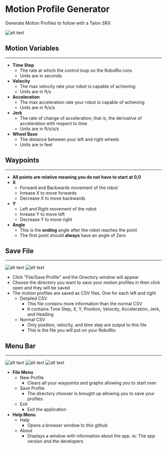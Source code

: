 # Motion Profile Generator
Generate Motion Profiles to follow with a Talon SRX
 
![alt text][logo]

[logo]: https://github.com/vannaka/Motion_Profile_Generator/blob/master/images/MotionWindow.PNG "Motion Window"

## Motion Variables
---
- **Time Step**
	- The rate at which the control loop on the RoboRio runs
	- Units are in seconds
- **Velocity**
	- The max velocity rate your robot is capable of achieving
	- Units are in ft/s
- **Acceleration**
	- The max acceleration rate your robot is capable of achieving
	- Units are in ft/s/s
- **Jerk**
	- The rate of change of acceleration; that is, the derivative of acceleration with respect to time
	- Units are in ft/s/s/s
- **Wheel Base**
	- The distance between your left and right wheels
	- Units are in feet
	
## Waypoints
---
- **All points are relative meaning you do not have to start at 0,0**
- **X**
	- Forward and Backwards movement of the robot
	- Inrease X to move forwards
	- Decrease X to move backwards
- **Y**
	- Left and Right movement of the robot
	- Inrease Y to move left
	- Decrease Y to move right
- **Angle**
	- This is the **ending** angle after the robot reaches the point
	- The first point should **always** have an angle of Zero
	
## Save File
---
 
![alt text][logo2] ![alt text][logo1] 

[logo1]: https://github.com/vannaka/Motion_Profile_Generator/blob/master/images/ChooseDirectory.PNG "Directory Window"
[logo2]: https://github.com/vannaka/Motion_Profile_Generator/blob/master/images/FileMenu.PNG "File Menu"

- Click "File/Save Profile" and the Directory window will appear
- Choose the directory you want to save your motion profiles in then click open and they will be saved
- The motion profiles are saved as CSV files. One for each left and right
	- Detailed CSV
		- This file contains more information than the normal CSV
		- It contains Time Step, X, Y, Position, Velocity, Acceleration, Jerk, and Heading
	- Normal CSV
		- Only position, velocity, and time step are output to this file
		- This is the file you will put on your RoboRio

## Menu Bar
---

![alt text][logo3] ![alt text][logo4] ![alt text][logo5] 

[logo3]: https://github.com/vannaka/Motion_Profile_Generator/blob/master/images/FileMenu.PNG "File Menu"
[logo4]: https://github.com/vannaka/Motion_Profile_Generator/blob/master/images/HelpMenu.PNG "Help Menu"
[logo5]: https://github.com/vannaka/Motion_Profile_Generator/blob/master/images/About.PNG "About Page"

- **File Menu**
	- New Profile
		- Clears all your waypoints and graphs allowing you to start over
	- Save Profile
		- The directory chooser is brought up allowing you to save your profiles
	- Exit
		- Exit the application
- **Help Menu**
	- Help
		- Opens a browser window to this github
	- About
		- Displays a window with information about the app. ie: The app version and the developers